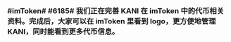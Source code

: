 ### #imToken# #6185# 我们正在完善 KANI 在 imToken 中的代币相关资料。完成后，大家可以在 imToken 里看到 logo，更方便地管理 KANI，同时能看到更多代币信息。
